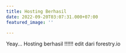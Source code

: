 ```yaml
---
title: Hosting Berhasil
date: 2022-09-20T03:07:31.000+07:00
featured_image: ''

---
```

Yeay... Hosting berhasil !!!!!! edit dari forestry.io